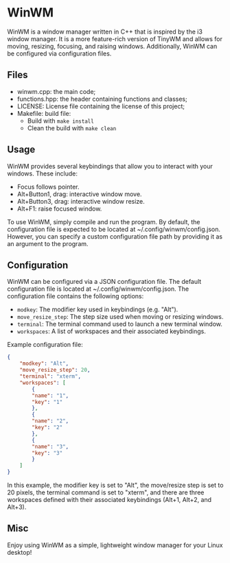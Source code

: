 # WinWM

WinWM is a window manager written in C++ that is inspired by the i3 window manager. It is a more feature-rich version of TinyWM and allows for moving, resizing, focusing, and raising windows. Additionally, WinWM can be configured via configuration files.

## Files

- winwm.cpp: the main code;
- functions.hpp: the header containing functions and classes;
- LICENSE: License file containing the license of this project;
- Makefile: build file:
  - Build with ```make install```
  - Clean the build with ```make clean```

## Usage

WinWM provides several keybindings that allow you to interact with your windows. These include:

- Focus follows pointer.
- Alt+Button1, drag: interactive window move.
- Alt+Button3, drag: interactive window resize.
- Alt+F1: raise focused window.

To use WinWM, simply compile and run the program. By default, the configuration file is expected to be located at ~/.config/winwm/config.json. However, you can specify a custom configuration file path by providing it as an argument to the program.

## Configuration

WinWM can be configured via a JSON configuration file. The default configuration file is located at ~/.config/winwm/config.json. The configuration file contains the following options:

- `modkey`: The modifier key used in keybindings (e.g. "Alt").
- `move_resize_step`: The step size used when moving or resizing windows.
- `terminal`: The terminal command used to launch a new terminal window.
- `workspaces`: A list of workspaces and their associated keybindings.

Example configuration file:

```json
{
    "modkey": "Alt",
    "move_resize_step": 20,
    "terminal": "xterm",
    "workspaces": [
        {
        "name": "1",
        "key": "1"
        },
        {
        "name": "2",
        "key": "2"
        },
        {
        "name": "3",
        "key": "3"
        }
    ]
}
```

In this example, the modifier key is set to "Alt", the move/resize step is set to 20 pixels, the terminal command is set to "xterm", and there are three workspaces defined with their associated keybindings (Alt+1, Alt+2, and Alt+3).

## Misc

Enjoy using WinWM as a simple, lightweight window manager for your Linux desktop!